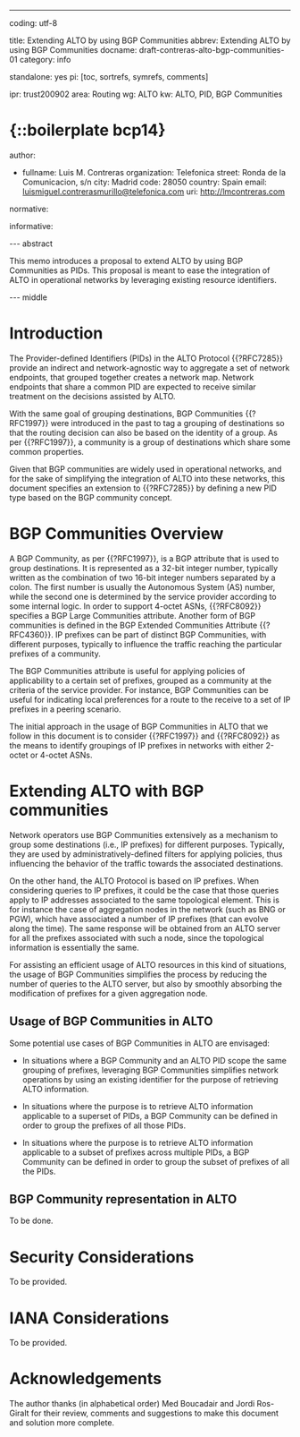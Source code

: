 ---
coding: utf-8

title: Extending ALTO by using BGP Communities
abbrev: Extending ALTO by using BGP Communities
docname: draft-contreras-alto-bgp-communities-01
category: info

standalone: yes
pi: [toc, sortrefs, symrefs, comments]

ipr: trust200902
area: Routing
wg: ALTO
kw: ALTO, PID, BGP Communities

# {::boilerplate bcp14}

author: 

  -
    fullname: Luis M. Contreras
    organization: Telefonica
    street: Ronda de la Comunicacion, s/n
    city: Madrid
    code: 28050
    country: Spain
    email: luismiguel.contrerasmurillo@telefonica.com
    uri: http://lmcontreras.com
	
normative:

informative:


--- abstract

This memo introduces a proposal to extend ALTO by using BGP Communities as PIDs. This proposal is meant to ease the integration of ALTO 
in operational networks by leveraging existing resource identifiers.

--- middle

# Introduction

The Provider-defined Identifiers (PIDs) in the ALTO Protocol {{?RFC7285}} provide an indirect and network-agnostic way to aggregate 
a set of network endpoints, that grouped together creates a network map. Network endpoints that share a common PID are expected to receive 
similar treatment on the decisions assisted by ALTO.

With the same goal of grouping destinations, BGP Communities {{?RFC1997}} were introduced in the past to tag a grouping of destinations 
so that the routing decision can also be based on the identity of a group. As per {{?RFC1997}}, a community is a group of destinations 
which share some common properties.

Given that BGP communities are widely used in operational networks, and for the sake of simplifying the integration of ALTO into these 
networks, this document specifies an extension to {{?RFC7285}} by defining a new PID type based on the BGP community concept.

# BGP Communities Overview

A BGP Community, as per {{?RFC1997}}, is a BGP attribute that is used to group destinations. 
It is represented as a 32-bit integer number, typically written as the combination of two 16-bit integer numbers
separated by a colon. The first number is usually the Autonomous System (AS) number, while the second one is determined by the 
service provider according to some internal logic. In order to support 4-octet ASNs, {{?RFC8092}} specifies a BGP Large Communities 
attribute. Another form of BGP communities is defined in the BGP Extended Communities Attribute {{?RFC4360}}. IP prefixes can be part of 
distinct BGP Communities, with different purposes, typically to influence the traffic reaching the particular prefixes of a community.

The BGP Communities attribute is useful for applying policies of applicability to a certain set of prefixes, grouped as a community 
at the criteria of the service provider. For instance, BGP Communities can be useful for indicating local preferences 
for a route to the receive to a set of IP prefixes in a peering scenario.

The initial approach in the usage of BGP Communities in ALTO that we follow in this document is to consider {{?RFC1997}} and {{?RFC8092}} as the means
to identify groupings of IP prefixes in networks with either 2-octet or 4-octet ASNs.

# Extending ALTO with BGP communities

Network operators use BGP Communities extensively as a mechanism to group some destinations (i.e., IP prefixes) for different purposes. 
Typically, they are used by administratively-defined filters for applying policies, thus influencing the behavior of the traffic towards 
the associated destinations.

On the other hand, the ALTO Protocol is based on IP prefixes. When considering queries to IP prefixes, it could be the case that those 
queries apply to IP addresses associated to the same topological element.  This is for instance the case of aggregation nodes in the 
network (such as BNG or PGW), which have associated a number of IP prefixes (that can evolve along the time). The same response will be 
obtained from an ALTO server for all the prefixes associated with such a node, since the topological information is essentially the same.

For assisting an efficient usage of ALTO resources in this kind of situations, the usage of BGP Communities simplifies the process by 
reducing the number of queries to the ALTO server, but also by smoothly absorbing the modification of prefixes for a given aggregation node.

## Usage of BGP Communities in ALTO

Some potential use cases of BGP Communities in ALTO are envisaged:

* In situations where a BGP Community and an ALTO PID scope the same grouping of prefixes, leveraging BGP Communities simplifies 
network operations by using an existing identifier for the purpose of retrieving ALTO information.

* In situations where the purpose is to retrieve ALTO information applicable to a superset of PIDs, a BGP Community can be defined in order
to group the prefixes of all those PIDs.

* In situations where the purpose is to retrieve ALTO information applicable to a subset of prefixes across multiple PIDs, a BGP Community
can be defined in order to group the subset of prefixes of all the PIDs.

## BGP Community representation in ALTO

To be done.

# Security Considerations

To be provided.
  
# IANA Considerations

To be provided.

# Acknowledgements

The author thanks (in alphabetical order) Med Boucadair and Jordi Ros-Giralt for their review, comments and suggestions to make this document and solution more complete.
